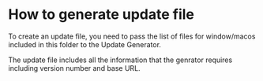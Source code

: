 # How to generate update file

To create an update file, you need to pass the list of files for window/macos included
 in this folder to the Update Generator.

The update file includes all the information that the genrator requires
 including version number and base URL.
